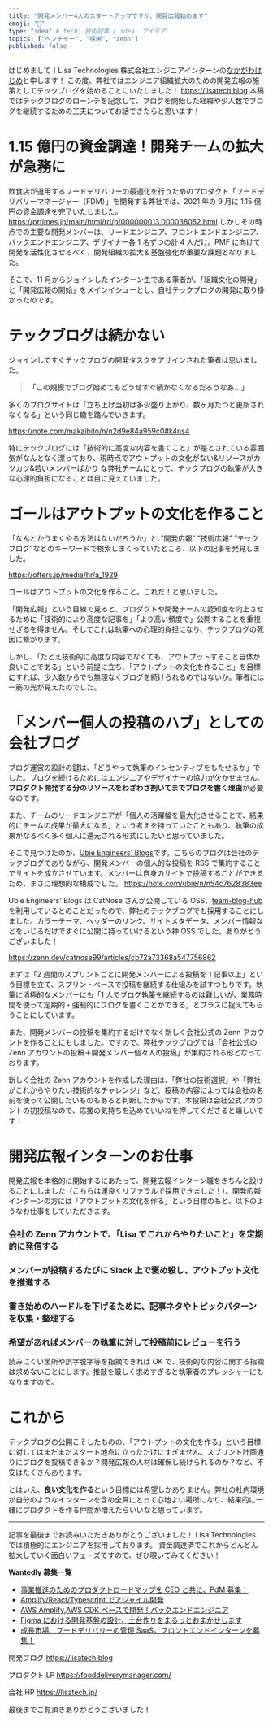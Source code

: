 ```yaml
---
title: "開発メンバー4人のスタートアップですが、開発広報始めます"
emoji: "🎉"
type: "idea" # tech: 技術記事 / idea: アイデア
topics: ["ベンチャー", "採用", "zenn"]
published: false
---
```


はじめまして！Lisa Technologies 株式会社エンジニアインターンの[なかがわはじめ](https://zenn.dev/ikenohi)と申します！
この度、弊社ではエンジニア組織拡大のための開発広報の施策としてテックブログを始めることにいたしました！
https://lisatech.blog
本稿ではテックブログのローンチを記念して、ブログを開始した経緯や少人数でブログを継続するための工夫についてお話できたらと思います！

# 1.15 億円の資金調達！開発チームの拡大が急務に

飲食店が運用するフードデリバリーの最適化を行うためのプロダクト「フードデリバリーマネージャー（FDM）」を開発する弊社では、2021 年の 9 月に 1.15 億円の資金調達を完了いたしました。
https://prtimes.jp/main/html/rd/p/000000013.000038052.html
しかしその時点での主要な開発メンバーは、リードエンジニア、フロントエンドエンジニア、バックエンドエンジニア、デザイナー各 1 名ずつの計 4 人だけ。PMF に向けて開発を活性化させるべく、開発組織の拡大＆基盤強化が重要な課題となりました。

そこで、11 月からジョインしたインターン生である筆者が、「組織文化の開発」と「開発広報の開始」をメインイシューとし、自社テックブログの開発に取り掛かったのです。

# テックブログは続かない

ジョインしてすぐテックブログの開発タスクをアサインされた筆者は思いました。

> **「この規模でブログ始めてもどうせすぐ続かなくなるだろうなあ...」**

多くのブログサイトは「立ち上げ当初は多少盛り上がり、数ヶ月たつと更新されなくなる」という同じ轍を踏んでいきます。

https://note.com/makaibito/n/n2d9e84a959c0#k4ns4

特にテックブログには「技術的に高度な内容を書くこと」が是とされている雰囲気がなんとなく漂っており、現時点でアウトプットの文化がない&リソースがカツカツ&若いメンバーばかり な弊社チームにとって、テックブログの執筆が大きな心理的負担になることは目に見えていました。

# ゴールはアウトプットの文化を作ること

「なんとかうまくやる方法はないだろうか」と、”開発広報” ”技術広報” ”テックブログ”などのキーワードで検索しまくっていたところ、以下の記事を発見しました。

https://offers.jp/media/hr/a_1929

ゴールはアウトプットの文化を作ること。これだ！と思いました。

「開発広報」という目線で見ると、プロダクトや開発チームの認知度を向上させるために「技術的により高度な記事を」「より高い頻度で」公開することを重視せざるを得ません。そしてこれは執筆への心理的負担になり、テックブログの死因に繋がります。

しかし、「たとえ技術的に高度な内容でなくても、アウトプットすること自体が良いことである」という前提に立ち、「アウトプットの文化を作ること」を目標にすれば、少人数からでも無理なくブログを続けられるのではないか。筆者には一筋の光が見えたのでした。

# 「メンバー個人の投稿のハブ」としての会社ブログ

ブログ運営の設計の鍵は、「どうやって執筆のインセンティブをもたせるか」でした。ブログを続けるためにはエンジニアやデザイナーの協力が欠かせません。**プロダクト開発する分のリソースをわざわざ割いてまでブログを書く理由**が必要なのです。

また、チームのリードエンジニアが「個人の活躍幅を最大化させることで、結果的にチームの成果が最大になる」という考えを持っていたこともあり、執筆の成果がなるべく多く個人に還元される形式にしたいと思っていました。

そこで見つけたのが、[Ubie Engineers' Blogs](https://blog.ubie.tech/)です。こちらのブログは会社のテックブログでありながら、開発メンバーの個人的な投稿を RSS で集約することでサイトを成立させています。メンバーは自身のサイトで投稿することができるため、まさに理想的な構成でした。
https://note.com/ubie/n/n54c7628383ee

Ubie Engineers' Blogs は CatNose さんが公開している OSS、[team-blog-hub](https://github.com/catnose99/team-blog-hub)を利用しているとのことだったので、弊社のテックブログでも採用することにしました。カラーテーマ、ヘッダーのリンク、サイトメタデータ、メンバー情報などをいじるだけですぐに公開に持っていけるという神 OSS でした。ありがとうございました！

https://zenn.dev/catnose99/articles/cb72a73368a547756862

まずは「2 週間のスプリントごとに開発メンバーによる投稿を 1 記事以上」という目標を立て、スプリントベースで投稿を継続する仕組みを試すつもりです。執筆に消極的なメンバーにも「1 人でブログ執筆を継続するのは難しいが、業務時間を使って定期的・強制的にブログを書くことができる」とプラスに捉えてもらうことにしています。

また、開発メンバーの投稿を集約するだけでなく新しく会社公式の Zenn アカウントを作ることにもしました。ですので、弊社テックブログでは「会社公式の Zenn アカウントの投稿＋開発メンバー個々人の投稿」が集約される形となっております。

新しく会社の Zenn アカウントを作成した理由は、「弊社の技術選択」や「弊社がこれからやりたい技術的なチャレンジ」など、投稿の内容によっては会社の名前を使って公開したいものもあると判断したからです。本投稿は会社公式アカウントの初投稿なので、応援の気持ちを込めていいねを押してくださると嬉しいです！

# 開発広報インターンのお仕事

開発広報を本格的に開始するにあたって、開発広報インターン職をきちんと設けることにしました（こちらは運良くリファラルで採用できました！）。開発広報インターンの方には「アウトプットの文化を作る」という目標のもと、以下のようなお仕事をしていただきます。

### 会社の Zenn アカウントで、「Lisa でこれからやりたいこと」を定期的に発信する

### メンバーが投稿するたびに Slack 上で褒め殺し、アウトプット文化を推進する

### 書き始めのハードルを下げるために、記事ネタやトピックパターンを収集・整理する

### 希望があればメンバーの執筆に対して投稿前にレビューを行う

読みにくい箇所や誤字脱字等を指摘できれば OK で、技術的な内容に関する指摘は求めないことにします。推敲を厳しく求めすぎると執筆者のプレッシャーにもなりますので。

# これから

テックブログの公開こそしたものの、「アウトプットの文化を作る」という目標に対してはまだまだスタート地点に立っただけにすぎません。スプリント計画通りにブログを投稿できるか？開発広報の人材は確保し続けられるのか？など、不安はたくさんあります。

とはいえ、**良い文化を作る**という目標には希望しかありません。弊社の社内環境が自分のようなインターンを含め全員にとって心地よい場所になり、結果的に一緒にプロダクトを作る仲間が増えたらいいなと思っています。

---

記事を最後までお読みいただきありがとうございました！
Lisa Technologies では積極的にエンジニアを採用しております。
資金調達済でこれからどんどん拡大していく面白いフェーズですので、ぜひ覗いてみてください！

**Wantedly 募集一覧**

- [事業推進のためのプロダクトロードマップを CEO と共に、PdM 募集！](https://www.wantedly.com/projects/753234)
- [Amplify/React/Typescript でアジャイル開発](https://www.wantedly.com/projects/765141)
- [AWS Amplify,AWS CDK ベースで開発！バックエンドエンジニア](https://www.wantedly.com/projects/752467)
- [Figma における開発基盤の設計、土台作りをまるっとおまかせします](https://www.wantedly.com/projects/766407)
- [成長市場、フードデリバリーの管理 SaaS。フロントエンドインターンを募集！](https://www.wantedly.com/projects/752452)

開発ブログ
https://lisatech.blog

プロダクト LP
https://fooddeliverymanager.com/

会社 HP
https://lisatech.jp/

最後までご覧頂きありがとうございました！
